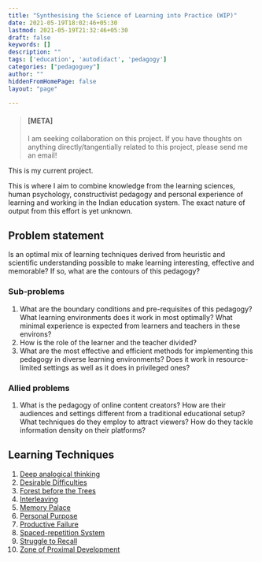 ```yaml
---
title: "Synthesising the Science of Learning into Practice (WIP)"
date: 2021-05-19T18:02:46+05:30
lastmod: 2021-05-19T21:32:46+05:30
draft: false
keywords: []
description: ""
tags: ['education', 'autodidact', 'pedagogy']
categories: ["pedagoguey"]
author: ""
hiddenFromHomePage: false
layout: "page"

---
```

> #### [META]
> 
> I am seeking collaboration on this project. If you have thoughts on anything directly/tangentially related to this project, please send me an email!

This is my current project.

This is where I aim to combine knowledge from the learning sciences, human psychology, constructivist pedagogy and personal experience of learning and working in the Indian education system. The exact nature of output from this effort is yet unknown.

## Problem statement
Is an optimal mix of learning techniques derived from heuristic and scientific understanding possible to make learning interesting, effective and memorable? If so, what are the contours of this pedagogy?

### Sub-problems
1. What are the boundary conditions and pre-requisites of this pedagogy? What learning environments does it work in most optimally? What minimal experience is expected from learners and teachers in these environs?
2. How is the role of the learner and the teacher divided?
3. What are the most effective and efficient methods for implementing this pedagogy in diverse learning environments? Does it work in resource-limited settings as well as it does in privileged ones?

### Allied problems
1. What is the pedagogy of online content creators? How are their audiences and settings different from a traditional educational setup? What techniques do they employ to attract viewers? How do they tackle information density on their platforms?

## Learning Techniques
1. [Deep analogical thinking](/practical-science-of-learning/deep-analogical-thinking)
2. [Desirable Difficulties](/practical-science-of-learning/desirable-difficulties)
3. [Forest before the Trees](/practical-science-of-learning/forest-before-the-trees)
4. [Interleaving](/practical-science-of-learning/interleaving)
5. [Memory Palace](/practical-science-of-learning/memory-palace)
6. [Personal Purpose](/practical-science-of-learning/personal-purpose)
7. [Productive Failure](/practical-science-of-learning/productive-failure)
8. [Spaced-repetition System](/practical-science-of-learning/spaced-repetition-system)
9. [Struggle to Recall](/practical-science-of-learning/struggle-to-recall)
10. [Zone of Proximal Development](/practical-science-of-learning/zone-of-proximal-development)

